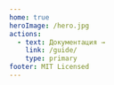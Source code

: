 ```yaml
---
home: true
heroImage: /hero.jpg
actions:
  - text: Документация →
    link: /guide/
    type: primary
footer: MIT Licensed
---
```

